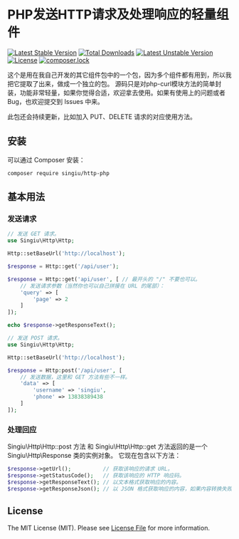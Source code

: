 # PHP发送HTTP请求及处理响应的轻量组件

[![Latest Stable Version](https://poser.pugx.org/singiu/http-php/v/stable)](https://packagist.org/packages/singiu/http-php)
[![Total Downloads](https://poser.pugx.org/singiu/http-php/downloads)](https://packagist.org/packages/singiu/http-php)
[![Latest Unstable Version](https://poser.pugx.org/singiu/http-php/v/unstable)](https://packagist.org/packages/singiu/http-php)
[![License](https://poser.pugx.org/singiu/http-php/license)](https://packagist.org/packages/singiu/http-php)
[![composer.lock](https://poser.pugx.org/singiu/http-php/composerlock)](https://packagist.org/packages/singiu/http-php)

这个是用在我自己开发的其它组件包中的一个包，因为多个组件都有用到，所以我把它提取了出来，做成一个独立的包。
源码只是对php-curl模块方法的简单封装，功能非常轻量，如果你觉得合适，欢迎拿去使用。如果有使用上的问题或者Bug，也欢迎提交到 Issues 中来。

此包还会持续更新，比如加入 PUT、DELETE 请求的对应使用方法。

## 安装

可以通过 Composer 安装：

```shell
composer require singiu/http-php
```

## 基本用法

### 发送请求

```php
// 发送 GET 请求。
use Singiu\Http\Http;

Http::setBaseUrl('http://localhost');

$response = Http::get('/api/user');

$response = Http::get('api/user', [ // 最开头的 "/" 不要也可以。
    // 发送请求参数（当然你也可以自己拼接在 URL 的尾部）：
    'query' => [
        'page' => 2
    ]
]);

echo $response->getResponseText();
```

```php
// 发送 POST 请求。
use Singiu\Http\Http;

Http::setBaseUrl('http://localhost');

$response = Http:post('/api/user', [
    // 发送数据，这里和 GET 方法有些不一样。
    'data' => [
        'username' => 'singiu',
        'phone' => 13838389438
    ]
]);
```

### 处理回应
Singiu\Http\Http::post 方法 和 Singiu\Http\Http::get 方法返回的是一个 Singiu\Http\Response 类的实例对象。
它现在包含以下方法：
```php
$response->getUrl();          // 获取该响应的请求 URL。
$response->getStatusCode();   // 获取该响应的 HTTP 响应码。
$response->getResponseText(); // 以文本格式获取响应的内容。
$response->getResponseJson(); // 以 JSON 格式获取响应的内容，如果内容转换失败会返回 null。
```

## License

The MIT License (MIT). Please see [License File](LICENSE.md) for more information.
